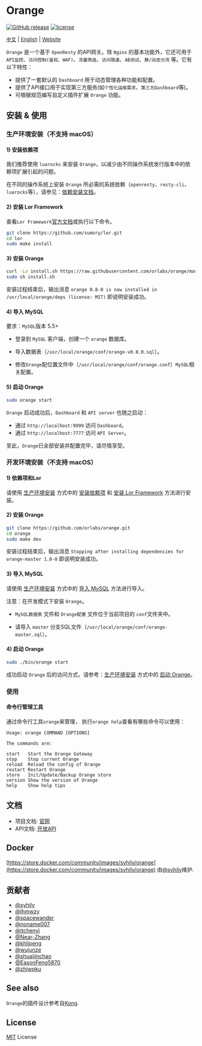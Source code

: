 # Orange

 [![GitHub release](https://img.shields.io/github/release/sumory/orange.svg)](https://github.com/sumory/orange/releases/latest) [![license](https://img.shields.io/github/license/sumory/orange.svg)](https://github.com/sumory/orange/blob/master/LICENSE)


<a href="./README_zh.md" style="font-size:13px">中文</a> | <a href="./README.md" style="font-size:13px">English</a> | <a href="http://orange.sumory.com" style="font-size:13px">Website</a>

`Orange` 是一个基于 `OpenResty` 的API网关。除 `Nginx` 的基本功能外，它还可用于`API监控`、`访问控制(鉴权、WAF)`、`流量筛选`、`访问限速`、`AB测试`、`静/动态分流` 等。它有以下特性：

- 提供了一套默认的 `Dashboard` 用于动态管理各种功能和配置。
- 提供了API接口用于实现第三方服务(如`个性化运维需求`、`第三方Dashboard`等)。
- 可根据规范编写自定义插件扩展 `Orange` 功能。


## 安装 & 使用

### 生产环境安装（不支持 macOS）

#### 1) 安装依赖项

我们推荐使用 `luarocks` 来安装 `Orange`，以减少由不同操作系统发行版本中的依赖项扩展引起的问题。

在不同的操作系统上安装 `Orange` 所必需的系统依赖（`openresty`、`resty-cli`、`luarocks`等），请参见：[依赖安装文档](docs/install-dependencies.md)。

#### 2) 安装 Lor Framework

查看`Lor Framework`[官方文档](https://github.com/sumory/lor)或执行以下命令。

```bash
git clone https://github.com/sumory/lor.git
cd lor
sudo make install
```

#### 3) 安装 Orange

```bash
curl -Lo install.sh https://raw.githubusercontent.com/orlabs/orange/master/install/install-orange.sh
sudo sh install.sh
```

安装过程结束后，输出消息 `orange 0.8-0 is now installed in /usr/local/orange/deps (license: MIT)` 即说明安装成功。

#### 4) 导入 MySQL

要求：`MySQL`版本 5.5+

 - 登录到 `MySQL` 客户端，创建一个 `orange` 数据库。
 
 - 导入数据表（`/usr/local/orange/conf/orange-v0.8.0.sql`）。
 
 - 修改`Orange`配位置文件中（`/usr/local/orange/conf/orange.conf`）`MySQL`相关配置。

#### 5) 启动 Orange

```bash
sudo orange start
```

`Orange` 启动成功后，`Dashboard` 和 `API server` 也随之启动：

 - 通过 `http://localhost:9999` 访问 `Dashboard`。
 - 通过 `http://localhost:7777` 访问 `API Server`。

至此，`Orange`已全部安装并配置完毕，请尽情享受。

### 开发环境安装（不支持 macOS）

#### 1) 依赖项和Lor

请使用 [生产环境安装](#生产环境安装不支持-macos) 方式中的 [安装依赖项](#1-安装依赖项) 和 [安装 Lor Framework](#2-安装-Lor-Framework) 方法进行安装。

#### 2) 安装 Orange

```bash
git clone https://github.com/orlabs/orange.git
cd orange
sudo make dev
```

安装过程结束后，输出消息 `Stopping after installing dependencies for orange-master 1.0-0` 即说明安装成功。

#### 3) 导入 MySQL

请使用 [生产环境安装](#生产环境安装不支持-macos) 方式中的 [导入 MySQL](#4-导入-MySQL) 方法进行导入。

注意：在开发模式下安装 `Orange`。

- `MySQL数据表` 文件和 `Orange配置` 文件位于当前项目的 `conf`文件夹中。

- 请导入 `master` 分支SQL文件（`/usr/local/orange/conf/orange-master.sql`）。

#### 4) 启动 Orange

```bash
sudo ./bin/orange start
```

成功启动 `Orange` 后的访问方式，请参考：[生产环境安装](#生产环境安装不支持-macos) 方式中的 [启动 Orange](#5-启动-Orange)。

### 使用

#### 命令行管理工具

通过命令行工具`orange`来管理， 执行`orange help`查看有哪些命令可以使用：

```
Usage: orange COMMAND [OPTIONS]

The commands are:

start   Start the Orange Gateway
stop    Stop current Orange
reload  Reload the config of Orange
restart Restart Orange
store   Init/Update/Backup Orange store
version Show the version of Orange
help    Show help tips
```

## 文档

- 项目文档: [官网](http://orange.sumory.com/docs)
- API文档: [开放API](./docs/api/README.md)


## Docker

[https://store.docker.com/community/images/syhily/orange](https://store.docker.com/community/images/syhily/orange) 由[@syhily](https://github.com/syhily)维护.

## 贡献者

- [@syhily](https://github.com/syhily)
- [@lhmwzy](https://github.com/lhmwzy)
- [@spacewander](https://github.com/spacewander)
- [@noname007](https://github.com/noname007)
- [@itchenyi](https://github.com/itchenyi)
- [@Near-Zhang](https://github.com/Near-Zhang)
- [@khlipeng](https://github.com/khlipeng)
- [@wujunze](https://github.com/wujunze)
- [@shuaijinchao](https://github.com/shuaijinchao)
- [@EasonFeng5870](https://github.com/EasonFeng5870)
- [@zhjwpku](https://github.com/zhjwpku)



## See also

`Orange`的插件设计参考自[Kong](https://github.com/Mashape/kong).

## License

[MIT](./LICENSE) License
